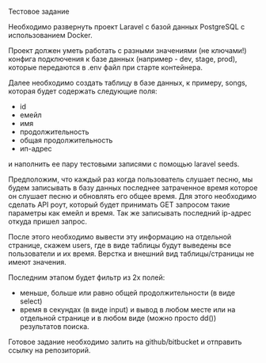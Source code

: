 Тестовое задание

Необходимо развернуть проект Laravel с базой данных PostgreSQL с использованием Docker.

Проект должен уметь работать с разными значениями (не ключами!) конфига подключения к базе данных (например - dev, stage, prod), которые передаются в .env файл при старте контейнера.

Далее необходимо создать таблицу в базе данных, к примеру, songs, которая будет содержать следующие поля:
- id
- емейл
- имя
- продолжительность
- общая продолжительность
- ип-адрес

и наполнить ее пару тестовыми записями с помощью laravel seeds.

Предположим, что каждый раз когда пользователь слушает песню, мы будем записывать в базу данных последнее затраченное время которое он слушает песню и обновлять его общее время. Для этого необходимо сделать API роут, который будет принимать GET запросом такие параметры как емейл и время. Так же записывать последний ip-адрес откуда пришел запрос.

После этого необходимо вывести эту информацию на отдельной странице, скажем users, где в виде таблицы будут выведены все пользователи и их время. Верстка и внешний вид таблицы/страницы не имеют значения.

Последним этапом будет фильтр из 2х полей:
- меньше, больше или равно общей продолжительности (в виде select)
- время в секундах (в виде input)
и вывод в любом месте или на отдельной странице и в любом виде (можно просто dd()) результатов поиска.


Готовое задание необходимо залить на github/bitbucket и отправить ссылку на репозиторий.
